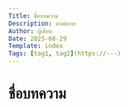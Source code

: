 ```yaml
---
Title: ชื่อบทความ
Description: คำอธิบาย
Author: ผู้เขียน
Date: 2025-08-29
Template: index
Tags: [tag1, tag2](https://---)
---
```

# ชื่อบทความ

